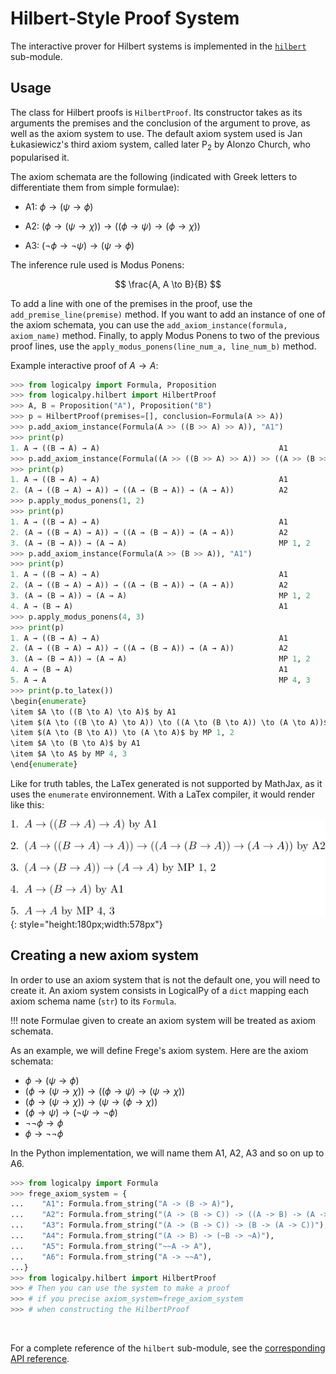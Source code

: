 # Hilbert-Style Proof System

The interactive prover for Hilbert systems is implemented in the [`hilbert`](../api-reference/logicalpy/hilbert.md) sub-module.

## Usage

The class for Hilbert proofs is `HilbertProof`.
Its constructor takes as its arguments the premises and the conclusion of the argument to prove, as well as the axiom system to use.
The default axiom system used is Jan Łukasiewicz's third axiom system,
called later P$_2$ by Alonzo Church, who popularised it.

The axiom schemata are the following (indicated with Greek letters to differentiate them from simple formulae):

 - A1: $\phi \to (\psi \to \phi)$

 - A2: $(\phi \to (\psi \to \chi)) \to ((\phi \to \psi) \to (\phi \to \chi))$

 - A3: $(\neg \phi \to \neg \psi) \to (\psi \to \phi)$

The inference rule used is Modus Ponens:

$$
\frac{A, A \to B}{B}
$$

To add a line with one of the premises in the proof, use the `add_premise_line(premise)` method.
If you want to add an instance of one of the axiom schemata, you can use the `add_axiom_instance(formula, axiom_name)` method.
Finally, to apply Modus Ponens to two of the previous proof lines, use the `apply_modus_ponens(line_num_a, line_num_b)` method.

Example interactive proof of $A \to A$:

```python
>>> from logicalpy import Formula, Proposition
>>> from logicalpy.hilbert import HilbertProof
>>> A, B = Proposition("A"), Proposition("B")
>>> p = HilbertProof(premises=[], conclusion=Formula(A >> A))
>>> p.add_axiom_instance(Formula(A >> ((B >> A) >> A)), "A1")
>>> print(p)
1. A → ((B → A) → A)                                        A1
>>> p.add_axiom_instance(Formula((A >> ((B >> A) >> A)) >> ((A >> (B >> A)) >> (A >> A))), "A2")
>>> print(p)
1. A → ((B → A) → A)                                        A1
2. (A → ((B → A) → A)) → ((A → (B → A)) → (A → A))          A2
>>> p.apply_modus_ponens(1, 2)
>>> print(p)
1. A → ((B → A) → A)                                        A1
2. (A → ((B → A) → A)) → ((A → (B → A)) → (A → A))          A2
3. (A → (B → A)) → (A → A)                                  MP 1, 2
>>> p.add_axiom_instance(Formula(A >> (B >> A)), "A1")
>>> print(p)
1. A → ((B → A) → A)                                        A1
2. (A → ((B → A) → A)) → ((A → (B → A)) → (A → A))          A2
3. (A → (B → A)) → (A → A)                                  MP 1, 2
4. A → (B → A)                                              A1
>>> p.apply_modus_ponens(4, 3)
>>> print(p)
1. A → ((B → A) → A)                                        A1
2. (A → ((B → A) → A)) → ((A → (B → A)) → (A → A))          A2
3. (A → (B → A)) → (A → A)                                  MP 1, 2
4. A → (B → A)                                              A1
5. A → A                                                    MP 4, 3
>>> print(p.to_latex())
\begin{enumerate}
\item $A \to ((B \to A) \to A)$ by A1
\item $(A \to ((B \to A) \to A)) \to ((A \to (B \to A)) \to (A \to A))$ by A2
\item $(A \to (B \to A)) \to (A \to A)$ by MP 1, 2
\item $A \to (B \to A)$ by A1
\item $A \to A$ by MP 4, 3
\end{enumerate}
```

Like for truth tables, the LaTex generated is not supported by MathJax, as it uses the `enumerate` environnement.
With a LaTex compiler, it would render like this:

![LaTex Rendering](./hilbert_style_proof_example.svg){: style="height:180px;width:578px"}

## Creating a new axiom system

In order to use an axiom system that is not the default one, you will need to create it.
An axiom system consists in LogicalPy of a `dict` mapping each axiom schema name (`str`) to its `Formula`.

!!! note
    Formulae given to create an axiom system will be treated as axiom schemata.

As an example, we will define Frege's axiom system.
Here are the axiom schemata:

 - $\phi \to (\psi \to \phi)$
 - $(\phi \to (\psi \to \chi)) \to ((\phi \to \psi) \to (\psi \to \chi))$
 - $(\phi \to (\psi \to \chi)) \to (\psi \to (\phi \to \chi))$
 - $(\phi \to \psi) \to (\neg \psi \to \neg \phi)$
 - $\neg \neg \phi \to \phi$
 - $\phi \to \neg \neg \phi$

In the Python implementation, we will name them A1, A2, A3 and so on up to A6.

```python
>>> from logicalpy import Formula
>>> frege_axiom_system = {
...    "A1": Formula.from_string("A -> (B -> A)"),
...    "A2": Formula.from_string("(A -> (B -> C)) -> ((A -> B) -> (A -> C))"),
...    "A3": Formula.from_string("(A -> (B -> C)) -> (B -> (A -> C))"),
...    "A4": Formula.from_string("(A -> B) -> (~B -> ~A)"),
...    "A5": Formula.from_string("~~A -> A"),
...    "A6": Formula.from_string("A -> ~~A"),
...}
>>> from logicalpy.hilbert import HilbertProof
>>> # Then you can use the system to make a proof
>>> # if you precise axiom_system=frege_axiom_system
>>> # when constructing the HilbertProof
```

<br>

For a complete reference of the `hilbert` sub-module, see the [corresponding API reference](../api-reference/logicalpy/hilbert.md).
